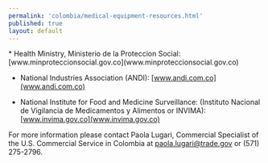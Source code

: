 ```yaml
--- 
permalink: 'colombia/medical-equipment-resources.html' 
published: true 
layout: default
---
```

<div id="medical-equipment-resources">
* Health Ministry, Ministerio de la Proteccion Social: [www.minproteccionsocial.gov.co](www.minproteccionsocial.gov.co)

* National Industries Association (ANDI): [www.andi.com.co](www.andi.com.co)

* National Institute for Food and Medicine Surveillance: (Instituto Nacional de Vigilancia de Medicamentos y Alimentos or INVIMA): [www.invima.gov.co](www.invima.gov.co)

For more information please contact Paola Lugari, Commercial Specialist of the U.S. Commercial Service in Colombia at [paola.lugari@trade.gov](paola.lugari@trade.gov) or (571) 275-2796.
</div>
